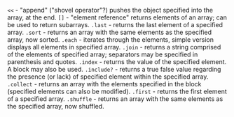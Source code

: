`<<` - "append" ("shovel operator"?) pushes the object specified into the array, at the end.
`[]` - "element reference" returns elements of an array; can be used to return subarrays.
`.last` - returns the last element of a specified array.
`.sort` - returns an array with the same elements as the specified array, now sorted.
`.each` - iterates through the elements, simple version displays all elements in specified array.
`.join` - returns a string comprised of the elements of specified array; separators may be specified in parenthesis and quotes.
`.index` - returns the value of the specified element. A block may also be used.
`.include?` - returns a true false value regarding the presence (or lack) of specified element within the specified array.
`.collect` - returns an array with the elements specified in the block (specified elements can also be modified).
`.first` - returns the first element of a specified array.
`.shuffle` - returns an array with the same elements as the specified array, now shuffled.
